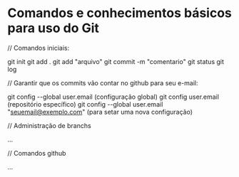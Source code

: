 # Comandos e conhecimentos básicos para uso do Git

// Comandos iniciais:

git init
git add .
git add "arquivo"
git commit -m "comentario"
git status
git log

// Garantir que os commits vão contar no github para seu e-mail:

git config --global user.email (configuração global)
git config user.email (repositório específico)
git config --global user.email "seuemail@exemplo.com" (para setar uma nova configuração)

// Administração de branchs

...

// Comandos github

...